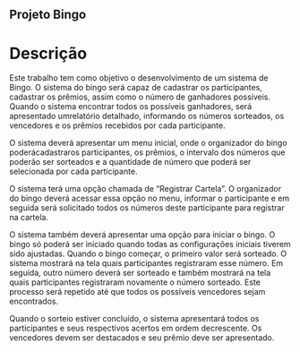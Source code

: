 ## Projeto Bingo
# Descrição
Este trabalho tem como objetivo o desenvolvimento de um sistema de
Bingo. O sistema do bingo será capaz de cadastrar os participantes,
cadastrar os prêmios, assim como o número de ganhadores possíveis.
Quando o sistema encontrar todos os possíveis ganhadores, será
apresentado umrelatório detalhado, informando os números sorteados,
os vencedores e os prêmios recebidos por cada participante.

O sistema deverá apresentar um menu inicial, onde o organizador do
bingo poderácadastraros participantes, os prêmios, o intervalo dos
números que poderão ser sorteados e a quantidade de número que
poderá ser selecionada por cada participante.

O sistema terá uma opção chamada de “Registrar Cartela”. O
organizador do bingo deverá acessar essa opção no menu, informar o
participante e em seguida será solicitado todos os números deste
participante para registrar na cartela.

O sistema também deverá apresentar uma opção para iniciar o bingo. O
bingo só poderá ser iniciado quando todas as configurações iniciais
tiverem sido ajustadas.
Quando o bingo começar, o primeiro valor será sorteado. O sistema
mostrará na tela quais participantes registraram esse número. Em
seguida, outro número deverá ser sorteado e também mostrará na tela
quais participantes registraram novamente o número sorteado. Este
processo será repetido até que todos os possíveis vencedores sejam
encontrados.

Quando o sorteio estiver concluído, o sistema apresentará todos os
participantes e seus respectivos acertos em ordem decrescente. Os
vencedores devem ser destacados e seu prêmio deve ser apresentado.
